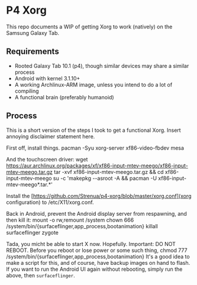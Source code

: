 P4 Xorg
=======

This repo documents a WIP of getting Xorg to work (natively) on the Samsung Galaxy Tab.

Requirements
------------

* Rooted Galaxy Tab 10.1 (p4), though similar devices may share a similar process
* Android with kernel 3.1.10+
* A working Archlinux-ARM image, unless you intend to do a lot of compiling
* A functional brain (preferably humanoid)

Process
-------

This is a short version of the steps I took to get a functional Xorg. Insert annoying disclaimer statement here.

First off, install things.
    pacman -Syu xorg-server xf86-video-fbdev mesa

And the touchscreen driver:
    wget https://aur.archlinux.org/packages/xf/xf86-input-mtev-meego/xf86-input-mtev-meego.tar.gz
    tar -xvf xf86-input-mtev-meego.tar.gz && cd xf86-input-mtev-meego
    su -c 'makepkg --asroot -A && pacman -U xf86-input-mtev-meego*.tar.*'

Install the [https://github.com/Strenua/p4-xorg/blob/master/xorg.conf](xorg configuration) to /etc/X11/xorg.conf.

Back in Android, prevent the Android display server from respawning, and then kill it:
    mount -o rw,remount /system
    chown 666 /system/bin/{surfaceflinger,app_process,bootanimation}
    killall surfaceflinger zygote

Tada, you micht be able to start X now. Hopefully.
Important: DO NOT REBOOT. Before you reboot or lose power or some such thing,
    chmod 777 /system/bin/{surfaceflinger,app_process,bootanimation}
It's a good idea to make a script for this, and of course, have backup images on hand to flash.
If you want to run the Android UI again without rebooting, simply run the above, then `surfaceflinger`.
